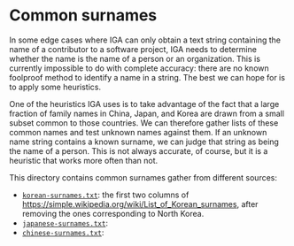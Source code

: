 # Common surnames

In some edge cases where IGA can only obtain a text string containing the name of a contributor to a software project, IGA needs to determine whether the name is the name of a person or an organization. This is currently impossible to do with complete accuracy: there are no known foolproof method to identify a name in a string. The best we can hope for is to apply some heuristics.

One of the heuristics IGA uses is to take advantage of the fact that a large fraction of family names in China, Japan, and Korea are drawn from a small subset common to those countries. We can therefore gather lists of these common names and test unknown names against them. If an unknown name string contains a known surname, we can judge that string as being the name of a person. This is not always accurate, of course, but it is a heuristic that works more often than not.

This directory contains common surnames gather from different sources:

* [`korean-surnames.txt`](korean-surnames.txt): the first two columns of <https://simple.wikipedia.org/wiki/List_of_Korean_surnames>, after removing the ones corresponding to North Korea.
* [`japanese-surnames.txt`]():
* [`chinese-surnames.txt`]():
